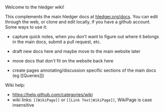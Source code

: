 Welcome to the hledger wiki!

This complements the main hledger docs at [hledger.org/docs](http://hledger.org/docs.html).
You can edit through the web, or clone and edit locally, if you have a github account.
Some ways to use it:

- capture quick notes, when you don't want to figure out where it belongs in the main docs, submit a pull request, etc.

- draft new docs here and maybe move to the main website later

- move docs that don't fit on the website back here

- create pages annotating/discussion specific sections of the main docs (eg [[Queries]])

Wiki help:
- https://help.github.com/categories/wiki
- wiki links: `[[WikiPage]]` or `[[Link Text|WikiPage]]`, WikiPage is case insensitive


